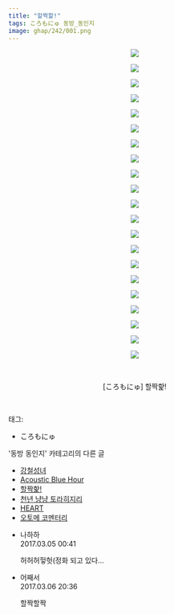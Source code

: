 ```yaml
---
title: "할짝핥!"
tags: ころもにゅ 동방_동인지
image: ghap/242/001.png
---
```

<div class="article">
<p style="text-align: center; clear: none; float: none;"><img src="{{ site.nasurl }}/ghap/242/001.png"/></p>
<p style="text-align: center; clear: none; float: none;"><img src="{{ site.nasurl }}/ghap/242/002.png"/></p>
<p style="text-align: center; clear: none; float: none;"><img src="{{ site.nasurl }}/ghap/242/003.png"/></p>
<p style="text-align: center; clear: none; float: none;"><img src="{{ site.nasurl }}/ghap/242/004.png"/></p>
<p style="text-align: center; clear: none; float: none;"><img src="{{ site.nasurl }}/ghap/242/005.png"/></p>
<p style="text-align: center; clear: none; float: none;"><img src="{{ site.nasurl }}/ghap/242/006.png"/></p>
<p style="text-align: center; clear: none; float: none;"><img src="{{ site.nasurl }}/ghap/242/007.png"/></p>
<p style="text-align: center; clear: none; float: none;"><img src="{{ site.nasurl }}/ghap/242/008.png"/></p>
<p style="text-align: center; clear: none; float: none;"><img src="{{ site.nasurl }}/ghap/242/009.png"/></p>
<p style="text-align: center; clear: none; float: none;"><img src="{{ site.nasurl }}/ghap/242/010.png"/></p>
<p style="text-align: center; clear: none; float: none;"><img src="{{ site.nasurl }}/ghap/242/011.png"/></p>
<p style="text-align: center; clear: none; float: none;"><img src="{{ site.nasurl }}/ghap/242/012.png"/></p>
<p style="text-align: center; clear: none; float: none;"><img src="{{ site.nasurl }}/ghap/242/013.png"/></p>
<p style="text-align: center; clear: none; float: none;"><img src="{{ site.nasurl }}/ghap/242/014.png"/></p>
<p style="text-align: center; clear: none; float: none;"><img src="{{ site.nasurl }}/ghap/242/015.png"/></p>
<p style="text-align: center; clear: none; float: none;"><img src="{{ site.nasurl }}/ghap/242/016.png"/></p>
<p style="text-align: center; clear: none; float: none;"><img src="{{ site.nasurl }}/ghap/242/017.png"/></p>
<p style="text-align: center; clear: none; float: none;"><img src="{{ site.nasurl }}/ghap/242/018.png"/></p>
<p style="text-align: center; clear: none; float: none;"><img src="{{ site.nasurl }}/ghap/242/019.png"/></p>
<p style="text-align: center; clear: none; float: none;"><img src="{{ site.nasurl }}/ghap/242/020.png"/></p>
<p style="text-align: center; clear: none; float: none;"><img src="{{ site.nasurl }}/ghap/242/021.png"/></p>
<p style="text-align: center; clear: none; float: none;"><br/></p>
<p style="text-align: center; clear: none; float: none;">[ころもにゅ] 할짝핥!</p>
<p><br/></p>
</div><div class="tagTrail">
<p>태그: </p>
<ul>
<li>ころもにゅ</li>
</ul>
</div><div class="another">
<p>'동방 동인지' 카테고리의 다른 글</p>
<ul>
<li><a href="/2016-06-19-ghap_244">강철성녀</a></li>
<li><a href="/2016-06-19-ghap_243">Acoustic Blue Hour</a></li>
<li><a href="/2016-06-19-ghap_242">할짝핥!</a></li>
<li><a href="/2016-06-19-ghap_241">천년 냥냥 토라히지리</a></li>
<li><a href="/2016-06-19-ghap_240">HEART</a></li>
<li><a href="/2016-06-19-ghap_239">오토메 코멘터리</a></li>
</ul>
</div><div class="cb_module cb_fluid">
<div class="cb_wrt cb_profile">
<div class="comment">
<ul>
<li class="cb_thumb_off" id="comment14931527">
<div class="cb_comment_area">
<div class="cb_info_area">
<div class="cb_section">
<span class="cb_nick_name">나하하</span>
</div>
<div class="cb_section">
<span class="cb_date">2017.03.05 00:41 </span>
</div>
</div>
<div class="cb_dsc_comment">
<p class="cb_dsc">
											허허허헣헛(정화 되고 있다…
										</p>
</div>
</div></li>
<li class="cb_thumb_off" id="comment14932848">
<div class="cb_comment_area">
<div class="cb_info_area">
<div class="cb_section">
<span class="cb_nick_name">어째서</span>
</div>
<div class="cb_section">
<span class="cb_date">2017.03.06 20:36 </span>
</div>
</div>
<div class="cb_dsc_comment">
<p class="cb_dsc">
											할짝할짝
										</p>
</div>
</div></li>
</ul>
</div>
</div><!-- commentList close -->
</div>